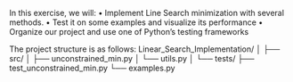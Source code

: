 In this exercise, we will:
• Implement Line Search minimization with several methods. 
• Test it on some examples and visualize its performance 
• Organize our project and use one of Python’s testing frameworks 

The project structure is as follows:
Linear_Search_Implementation/
│
├── src/
│   ├── unconstrained_min.py
│   └── utils.py
│
└── tests/
    ├── test_unconstrained_min.py
    └── examples.py

